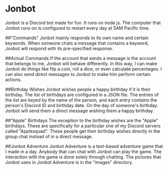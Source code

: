 # Jonbot
Jonbot is a Discord bot made for fun. It runs on node.js. The computer that Jonbot runs on is configured to restart every day at 5AM Pacific time.

##"Commands"
Jonbot mainly responds to its own name and certain keywords. When someone chats a message that contains a keyword, Jonbot will respond with its pre-specified response.

##Actual Commands
If the account that sends a message is the account that belongs to me, Jonbot will behave differently. In this way, I can make Jonbot do things like flip a coin, roll a dice, or even calculate percentages. I can also send direct messages to Jonbot to make him perform certain actions.

##Birthday Wishes
Jonbot wishes people a happy birthday if it is their birthday. The list of birthdays are configured in a JSON file. The entries of the list are keyed by the name of the person, and each entry contains the person's Discord ID and birthday date. On the day of someone's birthday. Jonbot will send them a direct message wishing them a happy birthday.

##"Apple" Birthdays
The exception to the birthday wishes are the "Apple" birthdays. These are specifically for a particular one of my Discord servers called "Applesquad". These people get their birthday wishes directly in the group chat instead of in a direct message.

##Jonbot Adventure
Jonbot Adventure is a text-based adventure game that I made in a day. Anybody that can chat with Jonbot can play the game. The interaction with the game is done solely through chatting. The pictures that Jonbot uses in Jonbot Adventure is in the "images" directory.
